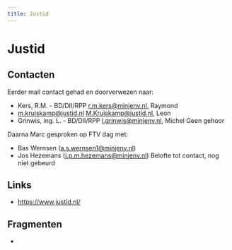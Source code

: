 ```yaml
---
title: Justid
---
```


# Justid

## Contacten
Eerder mail contact gehad en doorverwezen naar:
- Kers, R.M. - BD/DII/RPP <r.m.kers@minjenv.nl>, Raymond
- m.kruiskamp@justid.nl <M.Kruiskamp@justid.nl>, Leon
- Grinwis, ing. L. - BD/DII/RPP <l.grinwis@minjenv.nl>, Michel
Geen gehoor

Daarna Marc gesproken op FTV dag met:
- Bas Wernsen (a.s.wernsen1@minjenv.nl)
- Jos Hezemans (j.p.m.hezemans@minjenv.nl)
Belofte tot contact, nog niet gebeurd

## Links
- https://www.justid.nl/

## Fragmenten
- 